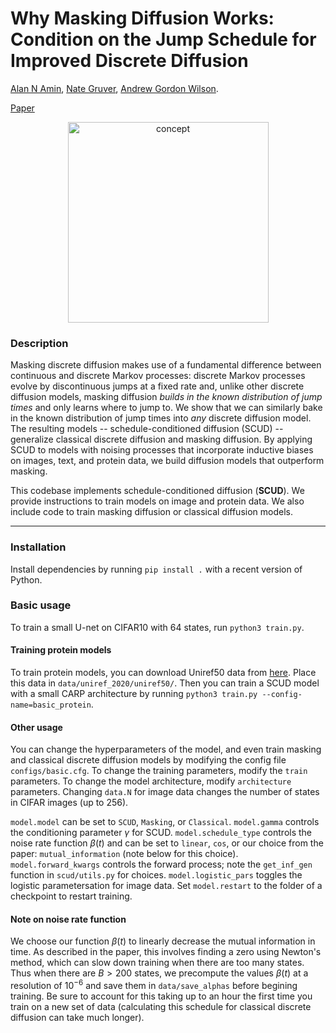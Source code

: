 # Why Masking Diffusion Works: Condition on the Jump Schedule for Improved Discrete Diffusion

[Alan N Amin](https://alannawzadamin.github.io), [Nate Gruver](https://ngruver.github.io), [Andrew Gordon Wilson](https://cims.nyu.edu/~andrewgw/).

[Paper](https://arxiv.org/abs/2506.08316)

<p align="center">
  <img width="321" alt="concept" src="https://github.com/user-attachments/assets/40daf76e-8381-4986-b8f9-fc9d93571bf9" />
</p>

### Description

Masking discrete diffusion makes use of a fundamental difference between continuous and discrete Markov processes: discrete Markov processes evolve by discontinuous jumps at a fixed rate and, unlike other discrete diffusion models, masking diffusion *builds in the known distribution of jump times* and only learns where to jump to. We show that we can similarly bake in the known distribution of jump times into *any* discrete diffusion model. The resulting models -- schedule-conditioned diffusion (SCUD) -- generalize classical discrete diffusion and masking diffusion. By applying SCUD to models with noising processes that incorporate inductive biases on images, text, and protein data, we build diffusion models that outperform masking.

This codebase implements schedule-conditioned diffusion (**SCUD**). We provide instructions to train models on image and protein data. We also include code to train masking diffusion or classical diffusion models.

----

### Installation

Install dependencies by running ```pip install .``` with a recent version of Python.

### Basic usage

To train a small U-net on CIFAR10 with 64 states, run ```python3 train.py```.

#### Training protein models

To train protein models, you can download Uniref50 data from [here](https://zenodo.org/records/6564798). Place this data in ```data/uniref_2020/uniref50/```.
Then you can train a SCUD model with a small CARP architecture by running ```python3 train.py --config-name=basic_protein```.

#### Other usage

You can change the hyperparameters of the model, and even train masking and classical discrete diffusion models by modifying the config file ```configs/basic.cfg```.
To change the training parameters, modify the ```train``` parameters.
To change the model architecture, modify ```architecture``` parameters.
Changing ```data.N``` for image data changes the number of states in CIFAR images (up to 256).

```model.model``` can be set to ```SCUD```, ```Masking```, or ```Classical```.
```model.gamma``` controls the conditioning parameter $\gamma$ for SCUD.
```model.schedule_type``` controls the noise rate function $\beta(t)$ and can be set to ```linear```, ```cos```, or our choice from the paper: ```mutual_information``` (note below for this choice).
```model.forward_kwargs``` controls the forward process; note the ```get_inf_gen``` function in ```scud/utils.py``` for choices.
```model.logistic_pars``` toggles the logistic parametersation for image data.
Set ```model.restart``` to the folder of a checkpoint to restart training.

#### Note on noise rate function

We choose our function $\beta(t)$ to linearly decrease the mutual information in time.
As described in the paper, this involves finding a zero using Newton's method, which can slow down training when there are too many states.
Thus when there are $B>200$ states, we precompute the values $\beta(t)$ at a resolution of $10^{-6}$ and save them in ```data/save_alphas``` before begining training.
Be sure to account for this taking up to an hour the first time you train on a new set of data (calculating this schedule for classical discrete diffusion can take much longer).
